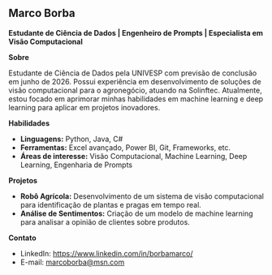 ## Marco Borba
**Estudante de Ciência de Dados | Engenheiro de Prompts | Especialista em Visão Computacional**

**Sobre**

Estudante de Ciência de Dados pela UNIVESP com previsão de conclusão em junho de 2026. Possui experiência em desenvolvimento de soluções de visão computacional para o agronegócio, atuando na Solinftec. Atualmente, estou focado em aprimorar minhas habilidades em machine learning e deep learning para aplicar em projetos inovadores.

**Habilidades**

* **Linguagens:** Python, Java, C#
* **Ferramentas:** Excel avançado, Power BI, Git, Frameworks, etc.
* **Áreas de interesse:** Visão Computacional, Machine Learning, Deep Learning, Engenharia de Prompts

**Projetos**

* **Robô Agrícola:** Desenvolvimento de um sistema de visão computacional para identificação de plantas e pragas em tempo real.
* **Análise de Sentimentos:** Criação de um modelo de machine learning para analisar a opinião de clientes sobre produtos.

**Contato**

* LinkedIn: https://www.linkedin.com/in/borbamarco/
* E-mail: marcoborba@msn.com



